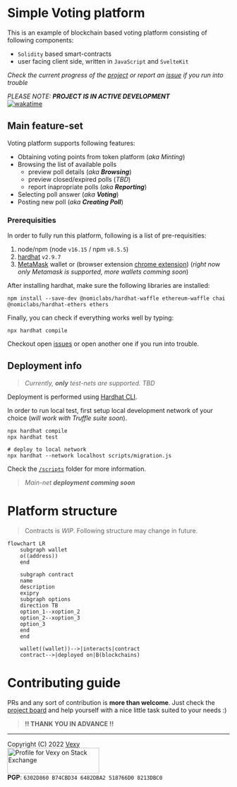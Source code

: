 # Simple Voting platform
This is an example of blockchain based voting platform consisting of following components:
  - `Solidity` based smart-contracts
  - user facing client side, written in `JavaScript` and `SvelteKit`

_Check the current progress of the [project](https://github.com/vexy/simple_voting/projects/1) or report an [issue](https://github.com/vexy/simple_voting/issues) if you run into trouble_

_PLEASE NOTE: **PROJECT IS IN ACTIVE DEVELOPMENT**_  
[![wakatime](https://wakatime.com/badge/github/vexy/simple_voting.svg)](https://wakatime.com/badge/github/vexy/simple_voting?style=for-the-badge)

## Main feature-set
Voting platform supports following features:
  - Obtaining voting points from token platform (_aka Minting_)
  - Browsing the list of available polls
    - preview poll details (_aka **Browsing**_)
    - preview closed/expired polls (_TBD_)
    - report inapropriate polls (_aka **Reporting**_)
  - Selecting poll answer (_aka **Voting**_)
  - Posting new poll (_aka **Creating Poll**_)

### Prerequisities
In order to fully run this platform, following is a list of pre-requisities:
1. node/npm (node `v16.15` / npm `v8.5.5`)
2. [hardhat](https://hardhat.org/getting-started/#installation) `v2.9.7`
3. [MetaMask](https://metamask.io/) wallet or (browser extension [chrome extension](https://chrome.google.com/webstore/detail/metamask/nkbihfbeogaeaoehlefnkodbefgpgknn?hl=en))
(_right now only Metamask is supported, more wallets comming soon_)

After installing hardhat, make sure the following libraries are installed:
```
npm install --save-dev @nomiclabs/hardhat-waffle ethereum-waffle chai @nomiclabs/hardhat-ethers ethers
```

Finally, you can check if everything works well by typing:
```
npx hardhat compile
```

Checkout open [issues](https://github.com/vexy/simple_voting/issues) or open another one if you run into trouble.

## Deployment info
> _Currently, **only** test-nets are supported. TBD_

Deployment is performed using [Hardhat CLI](https://hardhat.org/).  

In order to run local test, first setup local development network of your choice (_will work with Truffle suite soon_).

```
npx hardhat compile
npx hardhat test

# deploy to local network
npx hardhat --network localhost scripts/migration.js
```

Check the [`/scripts`](/scripts/) folder for more information.

> _Main-net **deployment comming soon**_

# Platform structure
> Contracts is _WIP_. Following structure may change in future.

```mermaid
flowchart LR
    subgraph wallet
    o((address))
    end

    subgraph contract
    name
    description
    exipry
    subgraph options
    direction TB
    option_1--xoption_2
    option_2--xoption_3
    option_3
    end
    end

    wallet((wallet))-->|interacts|contract
    contract-->|deployed on|B(blockchains)
```

# Contributing guide
PRs and any sort of contribution is **more than welcome**. Just check the [project board](https://github.com/vexy/simple_voting/projects/1) and help yourself with a nice little task suited to your needs :)  

> **!! THANK YOU IN ADVANCE !!**

---
Copyright (C) 2022 [Vexy](https://github.com/vexy)  
<a href="https://stackexchange.com/users/215166">
  <img src="https://stackexchange.com/users/flair/215166.png?theme=clean" width="208" height="58" alt="Profile for Vexy on Stack Exchange" title="profile for Vexy on Stack Exchange, a network of free, community-driven Q&amp;A sites">
</a><br>
**PGP**: `6302D860 B74CBD34 6482DBA2 518766D0 8213DBC0`
